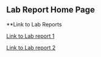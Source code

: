 ## Lab Report Home Page

**Link to Lab Reports

[Link to Lab report 1](Labrep1.md)

[Link to Lab report 2](Labrep2.md)
